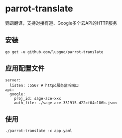 # parrot-translate

鹦鹉翻译，支持对接有道、Google多个云API的HTTP服务

## 安装
```shell
go get -u github.com/lupguo/parrot-translate
```

## 应用配置文件
```shell
server:
  listen: :5567 # httpd服务监听端口
api:
  google:
    proj_id: sage-ace-xxx
    auth_file: ./sage-ace-331915-d22cf04c186b.json
```

## 使用
```shell
./parrot-translate -c app.yaml 
```